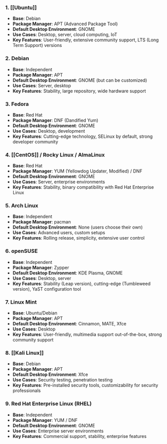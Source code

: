 ### 1. [[Ubuntu]]

- **Base**: Debian
- **Package Manager**: APT (Advanced Package Tool)
- **Default Desktop Environment**: GNOME
- **Use Cases**: Desktop, server, cloud computing, IoT
- **Key Features**: User-friendly, extensive community support, LTS (Long Term Support) versions

### 2. Debian

- **Base**: Independent
- **Package Manager**: APT
- **Default Desktop Environment**: GNOME (but can be customized)
- **Use Cases**: Server, desktop
- **Key Features**: Stability, large repository, wide hardware support

### 3. Fedora

- **Base**: Red Hat
- **Package Manager**: DNF (Dandified Yum)
- **Default Desktop Environment**: GNOME
- **Use Cases**: Desktop, development
- **Key Features**: Cutting-edge technology, SELinux by default, strong developer community

### 4. [[CentOS]] / Rocky Linux / AlmaLinux

- **Base**: Red Hat
- **Package Manager**: YUM (Yellowdog Updater, Modified) / DNF
- **Default Desktop Environment**: GNOME
- **Use Cases**: Server, enterprise environments
- **Key Features**: Stability, binary compatibility with Red Hat Enterprise Linux

### 5. Arch Linux

- **Base**: Independent
- **Package Manager**: pacman
- **Default Desktop Environment**: None (users choose their own)
- **Use Cases**: Advanced users, custom setups
- **Key Features**: Rolling release, simplicity, extensive user control

### 6. openSUSE

- **Base**: Independent
- **Package Manager**: Zypper
- **Default Desktop Environment**: KDE Plasma, GNOME
- **Use Cases**: Desktop, server
- **Key Features**: Stability (Leap version), cutting-edge (Tumbleweed version), YaST configuration tool

### 7. Linux Mint

- **Base**: Ubuntu/Debian
- **Package Manager**: APT
- **Default Desktop Environment**: Cinnamon, MATE, Xfce
- **Use Cases**: Desktop
- **Key Features**: User-friendly, multimedia support out-of-the-box, strong community support

### 8. [[Kali Linux]]

- **Base**: Debian
- **Package Manager**: APT
- **Default Desktop Environment**: Xfce
- **Use Cases**: Security testing, penetration testing
- **Key Features**: Pre-installed security tools, customizability for security professionals

### 9. **Red Hat Enterprise Linux (RHEL)**

- **Base**: Independent
- **Package Manager**: YUM / DNF
- **Default Desktop Environment**: GNOME
- **Use Cases**: Enterprise server environments
- **Key Features**: Commercial support, stability, enterprise features